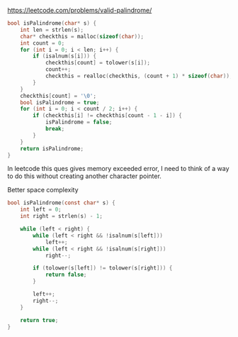 https://leetcode.com/problems/valid-palindrome/
```C
bool isPalindrome(char* s) {
    int len = strlen(s);
    char* checkthis = malloc(sizeof(char));
    int count = 0;
    for (int i = 0; i < len; i++) {
        if (isalnum(s[i])) {
            checkthis[count] = tolower(s[i]);
            count++;
            checkthis = realloc(checkthis, (count + 1) * sizeof(char));
        }
    }
    checkthis[count] = '\0';
    bool isPalindrome = true;
    for (int i = 0; i < count / 2; i++) {
        if (checkthis[i] != checkthis[count - 1 - i]) {
            isPalindrome = false;
            break;
        }
    }
    return isPalindrome;
}
```
In leetcode this ques gives memory exceeded error, I need to think of a way to do this without creating another character pointer.

Better space complexity
```C
bool isPalindrome(const char* s) {
    int left = 0;
    int right = strlen(s) - 1;

    while (left < right) {
        while (left < right && !isalnum(s[left]))
            left++;
        while (left < right && !isalnum(s[right]))
            right--;

        if (tolower(s[left]) != tolower(s[right])) {
            return false;
        }

        left++;
        right--;
    }

    return true;
}
```